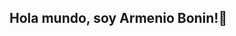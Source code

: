 ## Hola mundo, soy Armenio Bonin!👋

<!--
**ArmenioB/ArmenioB** is a ✨ _special_ ✨ repository because its `README.md` (this file) appears on your GitHub profile.

Un poco sobre mi: 
- 🔭 Mi nombre es Gustavo Sabatini. Armenio es un nombre que adopté hace tiempo porque me resulta gracioso y raro.
- 🌱 Actualmente me encuentro en el aprendisaje de la programación, que en muchas situaciones se vuelve dificil de entender pero en otras es fascinante.
- 👯 Me gustarìa compartir projectos con otros cuyos intereeses son similares
- 🤔 Me gustarìa recibir consejos de desarrolladores con experiencia para poder seguir aprendiendo
- 💬 Cosas que me gustan: el diseño visual, dibujar y pintar, producir música, ensayar y crear con amigos, el cine y la lectura.
- 📫quien este leyendo esto, puede seguirme para intercambiar opiniones respecto de cualquier tema, no sólo de programación. Quizás lleguemos a algo.
- ⚡ El hecho gracioso de todo esto es que empecé a estudiar lenguajes de programación sólo porque quería ordenar mi vida, tener una rutina
específica, sin ver los contenidos previamente. Este acto impulsivo me llevo a un mundo atractivo y distinto de todo lo que estoy acostumbrado a ver.
-->
